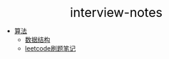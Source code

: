 <center><a href="#" target="_Self" style="font-size:28px;text-decoration:none;color:#000000;">interview-notes</a></center>

* [算法](algorithm/)
  * [数据结构](algorithm/datastructure/)
  * [leetcode刷题笔记](algorithm/leetcode/)

